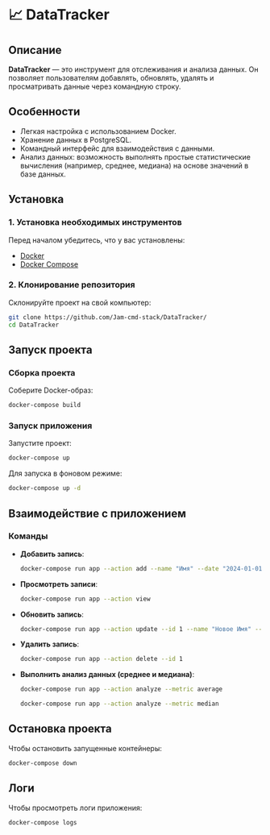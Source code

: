 # 📈 DataTracker

## Описание
**DataTracker** — это инструмент для отслеживания и анализа данных. Он позволяет пользователям добавлять, обновлять, удалять и просматривать данные через командную строку.

## Особенности
- Легкая настройка с использованием Docker.
- Хранение данных в PostgreSQL.
- Командный интерфейс для взаимодействия с данными.
- Анализ данных: возможность выполнять простые статистические вычисления (например, среднее, медиана) на основе значений в базе данных.

## Установка

### 1. Установка необходимых инструментов
Перед началом убедитесь, что у вас установлены:
- [Docker](https://docs.docker.com/get-docker/)
- [Docker Compose](https://docs.docker.com/compose/install/)

### 2. Клонирование репозитория
Склонируйте проект на свой компьютер:
```bash
git clone https://github.com/Jam-cmd-stack/DataTracker/
cd DataTracker
```

## Запуск проекта

### Сборка проекта
Соберите Docker-образ:
```bash
docker-compose build
```

### Запуск приложения
Запустите проект:
```bash
docker-compose up
```
Для запуска в фоновом режиме:
```bash
docker-compose up -d
```

## Взаимодействие с приложением

### Команды
- **Добавить запись**:
  ```bash
  docker-compose run app --action add --name "Имя" --date "2024-01-01" --value 100
  ```

- **Просмотреть записи**:
  ```bash
  docker-compose run app --action view
  ```

- **Обновить запись**:
  ```bash
  docker-compose run app --action update --id 1 --name "Новое Имя" --date "2024-01-02" --value 150
  ```

- **Удалить запись**:
  ```bash
  docker-compose run app --action delete --id 1
  ```

- **Выполнить анализ данных (среднее и медиана)**:
  ```bash
  docker-compose run app --action analyze --metric average
  ```
  ```bash
  docker-compose run app --action analyze --metric median
  ```

## Остановка проекта
Чтобы остановить запущенные контейнеры:
```bash
docker-compose down
```

## Логи
Чтобы просмотреть логи приложения:
```bash
docker-compose logs
```

